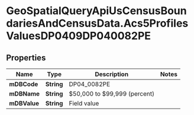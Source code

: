 # GeoSpatialQueryApiUsCensusBoundariesAndCensusData.Acs5ProfilesValuesDP0409DP040082PE

## Properties

Name | Type | Description | Notes
------------ | ------------- | ------------- | -------------
**mDBCode** | **String** | DP04_0082PE | 
**mDBName** | **String** | $50,000 to $99,999 (percent) | 
**mDBValue** | **String** | Field value | 


